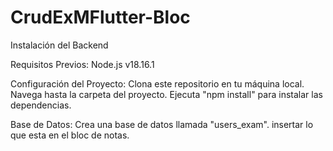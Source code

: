 # CrudExMFlutter-Bloc

Instalación del Backend

Requisitos Previos: Node.js v18.16.1

Configuración del Proyecto: Clona este repositorio en tu máquina local. Navega hasta la carpeta del proyecto. Ejecuta "npm install" para instalar las dependencias.

Base de Datos: Crea una base de datos llamada "users_exam". insertar lo que esta en el bloc de notas. 
